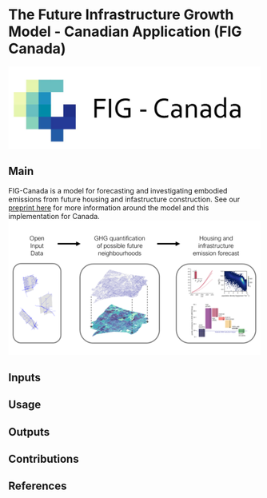 # The Future Infrastructure Growth Model - Canadian Application (FIG Canada)
![alt text](https://github.com/KeaganHRankin/FIG_canada/blob/main/graphics/fig_canada_logo.JPG)
## Main
FIG-Canada is a model for forecasting and investigating embodied emissions from future housing and infastructure construction. See our [preprint here](https://dx.doi.org/10.2139/ssrn.4647023) for more information around the model and this implementation for Canada.
![alt text](https://github.com/KeaganHRankin/FIG_canada/blob/main/graphics/table%20of%20contents%20graphic.png)
## Inputs

## Usage

## Outputs

## Contributions

## References
